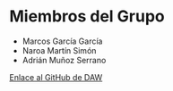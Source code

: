 # Miembros del Grupo

- Marcos García García
- Naroa Martín Simón
- Adrián Muñoz Serrano

[Enlace al GitHub de DAW](https://github.com/CodeURJC-DAW-2024-25/webapp04)
